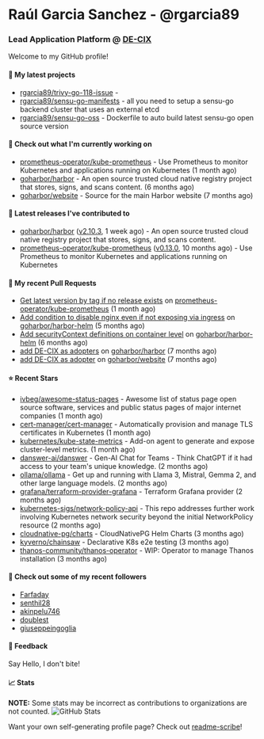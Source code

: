 # Raúl Garcia Sanchez - @rgarcia89
### Lead Application Platform @ [DE-CIX](https://de-cix.net/)

Welcome to my GitHub profile!

#### 🌱 My latest projects

- [rgarcia89/trivy-go-118-issue](https://github.com/rgarcia89/trivy-go-118-issue) - 
- [rgarcia89/sensu-go-manifests](https://github.com/rgarcia89/sensu-go-manifests) - all you need to setup a sensu-go backend cluster that uses an external etcd
- [rgarcia89/sensu-go-oss](https://github.com/rgarcia89/sensu-go-oss) - Dockerfile to auto build latest sensu-go open source version

#### 👷 Check out what I'm currently working on

- [prometheus-operator/kube-prometheus](https://github.com/prometheus-operator/kube-prometheus) - Use Prometheus to monitor Kubernetes and applications running on Kubernetes (1 month ago)
- [goharbor/harbor](https://github.com/goharbor/harbor) - An open source trusted cloud native registry project that stores, signs, and scans content. (6 months ago)
- [goharbor/website](https://github.com/goharbor/website) - Source for the main Harbor website (7 months ago)

#### 🔭 Latest releases I've contributed to

- [goharbor/harbor](https://github.com/goharbor/harbor) ([v2.10.3](https://github.com/goharbor/harbor/releases/tag/v2.10.3), 1 week ago) - An open source trusted cloud native registry project that stores, signs, and scans content.
- [prometheus-operator/kube-prometheus](https://github.com/prometheus-operator/kube-prometheus) ([v0.13.0](https://github.com/prometheus-operator/kube-prometheus/releases/tag/v0.13.0), 10 months ago) - Use Prometheus to monitor Kubernetes and applications running on Kubernetes

#### 🔨 My recent Pull Requests

- [Get latest version by tag if no release exists](https://github.com/prometheus-operator/kube-prometheus/pull/2435) on [prometheus-operator/kube-prometheus](https://github.com/prometheus-operator/kube-prometheus) (1 month ago)
- [Add condition to disable nginx even if not exposing via ingress](https://github.com/goharbor/harbor-helm/pull/1687) on [goharbor/harbor-helm](https://github.com/goharbor/harbor-helm) (5 months ago)
- [Add securityContext definitions on container level](https://github.com/goharbor/harbor-helm/pull/1673) on [goharbor/harbor-helm](https://github.com/goharbor/harbor-helm) (6 months ago)
- [add DE-CIX as adopters](https://github.com/goharbor/harbor/pull/19707) on [goharbor/harbor](https://github.com/goharbor/harbor) (7 months ago)
- [add DE-CIX as adopter](https://github.com/goharbor/website/pull/520) on [goharbor/website](https://github.com/goharbor/website) (7 months ago)

#### ⭐ Recent Stars

- [ivbeg/awesome-status-pages](https://github.com/ivbeg/awesome-status-pages) - Awesome list of status page open source software, services and public status pages of major internet companies (1 month ago)
- [cert-manager/cert-manager](https://github.com/cert-manager/cert-manager) - Automatically provision and manage TLS certificates in Kubernetes (1 month ago)
- [kubernetes/kube-state-metrics](https://github.com/kubernetes/kube-state-metrics) - Add-on agent to generate and expose cluster-level metrics. (1 month ago)
- [danswer-ai/danswer](https://github.com/danswer-ai/danswer) - Gen-AI Chat for Teams - Think ChatGPT if it had access to your team&#39;s unique knowledge. (2 months ago)
- [ollama/ollama](https://github.com/ollama/ollama) - Get up and running with Llama 3, Mistral, Gemma 2, and other large language models. (2 months ago)
- [grafana/terraform-provider-grafana](https://github.com/grafana/terraform-provider-grafana) - Terraform Grafana provider (2 months ago)
- [kubernetes-sigs/network-policy-api](https://github.com/kubernetes-sigs/network-policy-api) - This repo addresses further work involving Kubernetes network security beyond the initial NetworkPolicy resource (2 months ago)
- [cloudnative-pg/charts](https://github.com/cloudnative-pg/charts) - CloudNativePG Helm Charts (3 months ago)
- [kyverno/chainsaw](https://github.com/kyverno/chainsaw) - Declarative K8s e2e testing (3 months ago)
- [thanos-community/thanos-operator](https://github.com/thanos-community/thanos-operator) - WIP: Operator to manage Thanos installation (3 months ago)

#### 👯 Check out some of my recent followers

- [Farfaday](https://github.com/Farfaday)
- [senthil28](https://github.com/senthil28)
- [akinpelu746](https://github.com/akinpelu746)
- [doublest](https://github.com/doublest)
- [giuseppeingoglia](https://github.com/giuseppeingoglia)

#### 💬 Feedback

Say Hello, I don't bite!

#### 📈 Stats

**NOTE:** Some stats may be incorrect as contributions to organizations are not counted.
![GitHub Stats](https://github-readme-stats.vercel.app/api?username=rgarcia89&count_private=false&theme=tokyonight&show_icons=true)


Want your own self-generating profile page? Check out [readme-scribe](https://github.com/muesli/readme-scribe)!
